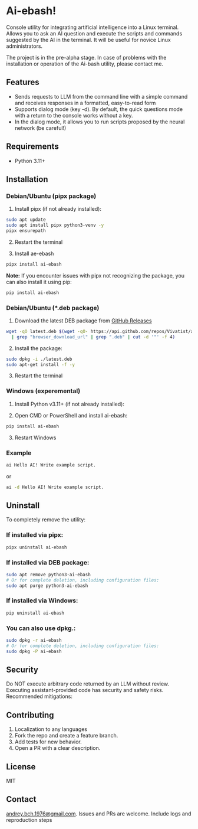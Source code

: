 # Ai-ebash!

Console utility for integrating artificial intelligence into a Linux terminal. Allows you to ask an AI question and execute the scripts and commands suggested by the AI in the terminal. It will be useful for novice Linux administrators.

The project is in the pre-alpha stage. In case of problems with the installation or operation of the Ai-bash utility, please contact me.

## Features

- Sends requests to LLM from the command line with a simple command and receives responses in a formatted, easy-to-read form
- Supports dialog mode (key -d). By default, the quick questions mode with a return to the console works without a key.
- In the dialog mode, it allows you to run scripts proposed by the neural network (be careful!)
  
## Requirements

- Python 3.11+

## Installation

### Debian/Ubuntu (pipx package)

1. Install pipx (if not already installed):
```bash
sudo apt update
sudo apt install pipx python3-venv -y
pipx ensurepath
```

2. Restart the terminal

3. Install ae-ebash
```bash
pipx install ai-ebash
```

**Note:** If you encounter issues with pipx not recognizing the package, you can also install it using pip:
```bash
pip install ai-ebash
```

### Debian/Ubuntu (*.deb package)
1. Download the latest DEB package from [GitHub Releases](https://github.com/Vivatist/ai-ebash/releases) 
```bash
wget -qO latest.deb $(wget -qO- https://api.github.com/repos/Vivatist/ai-ebash/releases/latest \
  | grep "browser_download_url" | grep ".deb" | cut -d '"' -f 4)
```

2. Install the package:
```bash
sudo dpkg -i ./latest.deb
sudo apt-get install -f -y
```

3. Restart the terminal 
   
### Windows (experemental)

1. Install Python v3.11+ (if not already installed):

2. Open CMD or PowerShell and install ai-ebash:
```bash
pip install ai-ebash
```
3. Restart Windows

### Example
```bash
ai Hello AI! Write example script.
```
or
```bash
ai -d Hello AI! Write example script.
```
## Uninstall

To completely remove the utility:

### If installed via pipx:
```bash
pipx uninstall ai-ebash
```

### If installed via DEB package:
```bash
sudo apt remove python3-ai-ebash
# Or for complete deletion, including configuration files:
sudo apt purge python3-ai-ebash
```

### If installed via Windows:
```bash
pip uninstall ai-ebash
```

### You can also use dpkg.:
```bash
sudo dpkg -r ai-ebash
# Or for complete deletion, including configuration files:
sudo dpkg -P ai-ebash
```

## Security

Do NOT execute arbitrary code returned by an LLM without review. Executing assistant-provided code has security and safety risks. Recommended mitigations:

## Contributing

1. Localization to any languages
2. Fork the repo and create a feature branch.
3. Add tests for new behavior.
4. Open a PR with a clear description.

## License

MIT

## Contact

andrey.bch.1976@gmail.com. Issues and PRs are welcome. Include logs and reproduction steps

